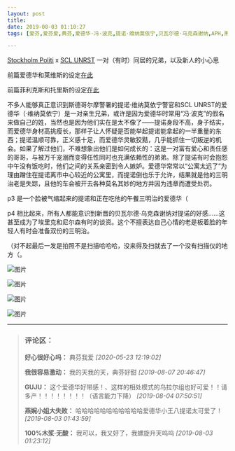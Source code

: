 ```yaml
---
layout: post
title: 
date: 2019-08-03 01:10:27
tags: [爱芬,爱芬爱,典芬,爱德华·冯·波克,提诺·维纳莫依宁,贝瓦尔德·乌克森谢纳,APH,黑塔利亚,SCL UNRST,Stockholm Politi]

---
```

[Stockholm Politi](http://arthliams.lofter.com/post/211e06_1c6272ec4) x [SCL UNRST](http://arthliams.lofter.com/post/211e06_1c619b01f) 一对（有时）同居的兄弟，以及新人的小心思  

前篇爱德华和莱维斯的设定[在此](http://arthliams.lofter.com/post/211e06_1c6358607)

前篇菲利克斯和托里斯的设定[在此](http://arthliams.lofter.com/post/211e06_1c642c4a7)

不多人能够真正意识到斯德哥尔摩警署的提诺·维纳莫依宁警官和SCL UNRST的爱德华（·维纳莫依宁）是一对亲生兄弟，或许是因为爱德华时常用“冯·波克”的假名来做自己的姓，当然也是因为他们实在是太不像了——提诺身段不高，身子结实，而爱德华身材高挑瘦长，那样子让人怀疑是否能举起提诺能拿起的一半重量的东西；提诺温顺可靠，正义感十足，而爱德华灵敏狡黠，几乎能抓住一切叛逆的机会。如果了解过他们，不难想象出他们是如何成长的：这是一对富有爱心和责任感的哥哥，与被万千宠溺而变得任性同时也充满依赖性的弟弟。除了提诺有时会抱怨中午没有饭吃时，他们之间的关系亲密到令人嫉妒。爱德华常常以“公寓太远了”为理由蹭住在提诺离市中心较近的公寓里，而提诺倒也乐于允许，结果就是他的三明治老是失踪，且他的车会被开去各种莫名其妙的地方并因为违章而遭受处罚。

p3 是一个脸被气缩起来的提诺和正在吃他的午餐三明治的爱德华（

p4 相比起来，所有人都能意识到新晋的贝瓦尔德·乌克森谢纳对提诺的好感......这甚至成为了埃里克和尼尔森有时的谈资。这个不擅表达自己心情的老是板着脸的年轻人有时会准备双份的三明治。

（对不起最后一发是拍照不是扫描哈哈哈，没来得及扫就去了一个没有扫描仪的地方（。


![图片](./img/ang4SjhuSGNnSGE1OWZ4NEhCL0FOelNmdkFVWVZJZTFwVFVneXljc3JzaUFvekNyYXQzazJ3PT0.jpg)

![图片](./img/ang4SjhuSGNnSGE1OWZ4NEhCL0FOengvSU0zR2QrTUhCVjNBcHprWHhGekhtMnk2N2NTUVZnPT0.jpg)

![图片](./img/ang4SjhuSGNnSGE1OWZ4NEhCL0FOMFdGVEtyeW0rQlU0U2lFdCtYL3dmVHZLOHBmNGs0U1BnPT0.jpg)

![图片](./img/ang4SjhuSGNnSGE1OWZ4NEhCL0FOL3RpWkVJWXlEdnZvSnQ3T1dqRVlPblc0b1NzakJaSWp3PT0.jpg)


---
> ### 评论区：
>**好心很好心吗：** 典芬我爱  *[2020-05-23 12:19:02]*
>
>**我很容易激动：** 我的天我的天，典芬好甜  *[2019-08-07 20:46:47]*
>
>**GUJU：** 这个爱德华好带感！、这样的相处模式的乌拉尔组也好可爱！！请多产！！！！！！！！（语言能力下降）  *[2019-08-04 07:50:51]*
>
>**燕婉小姐大失败：** 哈哈哈哈哈哈哈哈哈哈哈爱德华小王八提诺太可爱了！  *[2019-08-03 01:43:59]*
>
>**100%木浆·无酸：** 我可以，我又好了，我螺旋升天呜呜  *[2019-08-03 01:23:12]*
>
>